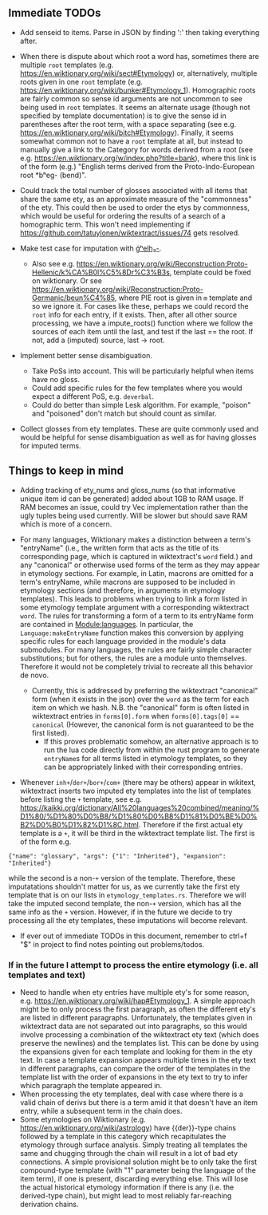 ## Immediate TODOs

* Add senseid to items. Parse in JSON by finding ':' then taking everything after.

* When there is dispute about which root a word has, sometimes there are multiple `root` templates (e.g. https://en.wiktionary.org/wiki/sect#Etymology) or, alternatively, multiple roots given in one `root` template (e.g. https://en.wiktionary.org/wiki/bunker#Etymology_1). Homographic roots are fairly common so sense id arguments are not uncommon to see being used in `root` templates. It seems an alternate usage (though not specified by template documentation) is to give the sense id in parentheses after the root term, with a space separating (see e.g. https://en.wiktionary.org/wiki/bitch#Etymology). Finally, it seems somewhat common not to have a `root` template at all, but instead to manually give a link to the Category for words derived from a root (see e.g. https://en.wiktionary.org/w/index.php?title=bank), where this link is of the form (e.g.) "English terms derived from the Proto-Indo-European root *bʰeg- (bend)".

* Could track the total number of glosses associated with all items that share the same ety, as an approximate measure of the "commonness" of the ety. This could then be used to order the etys by commonness, which would be useful for ordering the results of a search of a homographic term. This won't need implementing if https://github.com/tatuylonen/wiktextract/issues/74 gets resolved.

* Make test case for imputation with [ǵʰelh₃-](https://en.wiktionary.org/wiki/Category:English_terms_derived_from_the_Proto-Indo-European_root_*%C7%B5%CA%B0elh%E2%82%83-). 
    * Also see e.g. https://en.wiktionary.org/wiki/Reconstruction:Proto-Hellenic/k%CA%B0l%C5%8Dr%C3%B3s, template could be fixed on wiktionary. Or see https://en.wiktionary.org/wiki/Reconstruction:Proto-Germanic/beun%C4%85, where PIE root is given in `m` template and so we ignore it. For cases like these, perhaps we could record the `root` info for each entry, if it exists. Then, after all other source processing, we have a impute_roots() function where we follow the sources of each item until the last, and test if the last == the root. If not, add a (imputed) source, last -> root.

* Implement better sense disambiguation.
    * Take PoSs into account. This will be particularly helpful when items have no gloss. 
    * Could add specific rules for the few templates where you would expect a different PoS, e.g. `deverbal`.
    * Could do better than simple Lesk algorithm. For example, "poison" and "poisoned" don't match but should count as similar. 

* Collect glosses from ety templates. These are quite commonly used and would be helpful for sense disambiguation as well as for having glosses for imputed terms. 

## Things to keep in mind

* Adding tracking of ety_nums and gloss_nums (so that informative unique item id can be generated) added about 1GB to RAM usage. If RAM becomes an issue, could try Vec implementation rather than the ugly tuples being used currently. Will be slower but should save RAM which is more of a concern.

* For many languages, Wiktionary makes a distinction between a term's "entryName" (i.e., the written form that acts as the title of its corresponding page, which is captured in wiktextract's `word` field.) and any "canonical" or otherwise used forms of the term as they may appear in etymology sections. For example, in Latin, macrons are omitted for a term's entryName, while macrons are supposed to be included in etymology sections (and therefore, in arguments in etymology templates). This leads to problems when trying to link a form listed in some etymology template argument with a corresponding wiktextract `word`. The rules for transforming a form of a term to its entryName form are contained in [Module:languages](https://en.wiktionary.org/wiki/Module:languages). In particular, the `Language:makeEntryName` function makes this conversion by applying specific rules for each language provided in the module's data submodules. For many languages, the rules are fairly simple character substitutions; but for others, the rules are a module unto themselves.  Therefore it would not be completely trivial to recreate all this behavior de novo. 
    * Currently, this is addressed by preferring the wiktextract "canonical" form (when it exists in the json) over the `word` as the term for each item on which we hash. N.B. the "canonical" form is often listed in wiktextract entries in `forms[0].form` when `forms[0].tags[0]` == `canonical` (However, the canonical form is not guaranteed to be the first listed).
        * If this proves problematic somehow, an alternative approach is to run the lua code directly from within the rust program to generate `entryName`s for all terms listed in etymology templates, so they can be appropriately linked with their corresponding entries.

* Whenever `inh+`/`der+`/`bor+`/`com+` (there may be others) appear in wikitext, wiktextract inserts two imputed ety templates into the list of templates before listing the `+` template, see e.g. https://kaikki.org/dictionary/All%20languages%20combined/meaning/%D1%80/%D1%80%D0%B8/%D1%80%D0%B8%D1%81%D0%BE%D0%B2%D0%B0%D1%82%D1%8C.html. Therefore if the first actual ety template is a `+`, it will be third in the wiktextract template list. The first is of the form e.g. 
```
{"name": "glossary", "args": {"1": "Inherited"}, "expansion": "Inherited"}
```
while the second is a non-`+` version of the template. Therefore, these imputatations  shouldn't matter for us, as we currently take the first ety template that is on our lists in `etymology_templates.rs`. Therefore we will take the imputed second template, the non-`+` version, which has all the same info as the `+` version.  However, if in the future we decide to try processing all the ety templates, these imputations will become relevant. 

* If ever out of immediate TODOs in this document, remember to ctrl+f "$" in project to find notes pointing out problems/todos.

### If in the future I attempt to process the entire etymology (i.e. all templates and text)
* Need to handle when ety entries have multiple ety's for some reason, e.g. https://en.wiktionary.org/wiki/hap#Etymology_1. A simple approach might be to only process the first paragraph, as often the different ety's are listed in different paragraphs. Unfortunately, the templates given in wiktextract data are not separated out into paragraphs, so this would involve processing a combination of the wiktextract ety text (which does preserve the newlines) and the templates list. This can be done by using the expansions given for each template and looking for them in the ety text. In case a template expansion appears multiple times in the ety text in different paragraphs, can compare the order of the templates in the template list with the order of expansions in the ety text to try to infer which paragraph the template appeared in.
* When processing the ety templates, deal with case where there is a valid chain of derivs but there is a term amid it that doesn't have an item entry, while a subsequent term in the chain does.
* Some etymologies on Wiktionary (e.g. https://en.wiktionary.org/wiki/astrology) have {{der}}-type chains followed by a template in this category which recapitulates the etymology through surface analysis. Simply treating all templates the same and chugging through the chain will result in a lot of bad ety connections. A simple provisional solution might be to only take the first compound-type template (with "1" parameter being the language of the item term), if one is present, discarding everything else. This will lose the actual historical etymology information if there is any (i.e. the derived-type chain), but might lead to most reliably far-reaching derivation chains.